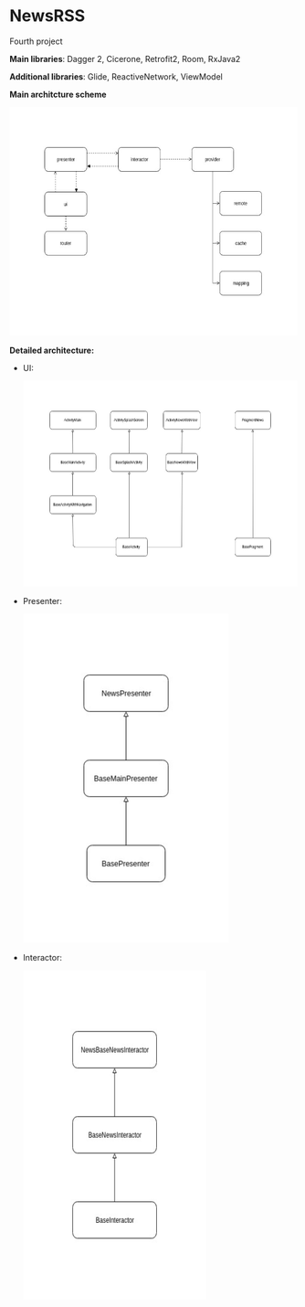 # NewsRSS
Fourth project

**Main libraries**: Dagger 2, Cicerone, Retrofit2, Room, RxJava2

**Additional libraries**: Glide, ReactiveNetwork, ViewModel



**Main architcture scheme**

  <img src="https://github.com/setnameinc/NewsRSS/blob/master/main_logic.jpg?raw=true" width="576" height="400" />


**Detailed architecture:**
  
  - UI:
  
    <img src="https://github.com/setnameinc/NewsRSS/blob/master/ui.jpg?raw=true?raw=true" width="576" height="360" />
  
  - Presenter:
  
    <img src="https://github.com/setnameinc/NewsRSS/blob/master/presenters.jpg?raw=true" width="360" height="576" />
  
  - Interactor:
  
    <img src="https://github.com/setnameinc/NewsRSS/blob/master/interactors.jpg?raw=true" width="320" height="576" />
    
    
